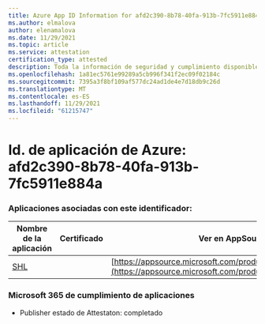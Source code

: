 ```yaml
---
title: Azure App ID Information for afd2c390-8b78-40fa-913b-7fc5911e884a
ms.author: elmalova
author: elenamalova
ms.date: 11/29/2021
ms.topic: article
ms.service: attestation
certification_type: attested
description: Toda la información de seguridad y cumplimiento disponible para afd2c390-8b78-40fa-913b-7fc5911e884a.
ms.openlocfilehash: 1a81ec5761e99289a5cb996f341f2ec09f02184c
ms.sourcegitcommit: 7395a3f8bf109af577dc24ad1de4e7d18db9c26d
ms.translationtype: MT
ms.contentlocale: es-ES
ms.lasthandoff: 11/29/2021
ms.locfileid: "61215747"
---
```

# <a name="azure-app-id-afd2c390-8b78-40fa-913b-7fc5911e884a"></a>Id. de aplicación de Azure: afd2c390-8b78-40fa-913b-7fc5911e884a


### <a name="apps-associated-with-this-id"></a>Aplicaciones asociadas con este identificador:
| **Nombre de la aplicación** | **Certificado** | **Ver en AppSource** |
|--------------|---------------|-----------------------|
| [SHL](https://docs.microsoft.com/microsoft-365-app-certification/forward/WA200002887) |  | [https://appsource.microsoft.com/product/office/WA200002887](https://appsource.microsoft.com/product/office/WA200002887) |

### <a name="microsoft-365-app-compliance-status"></a>Microsoft 365 de cumplimiento de aplicaciones
- Publisher estado de Attestaton: completado
